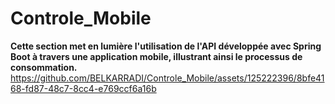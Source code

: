 # Controle_Mobile
<b>Cette section met en lumière l'utilisation de l'API développée avec Spring Boot à travers une application mobile, illustrant ainsi le processus de consommation.</b><br/>
https://github.com/BELKARRADI/Controle_Mobile/assets/125222396/8bfe4168-fd87-48c7-8cc4-e769ccf6a16b
